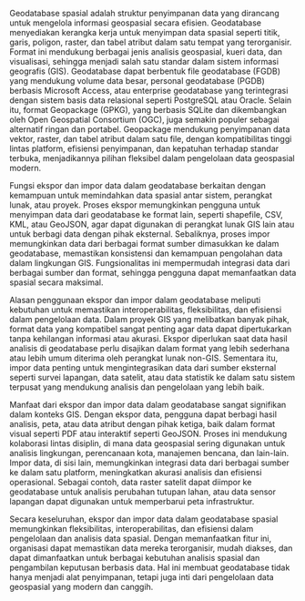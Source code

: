 Geodatabase spasial adalah struktur penyimpanan data yang dirancang untuk mengelola informasi geospasial secara efisien. Geodatabase menyediakan kerangka kerja untuk menyimpan data spasial seperti titik, garis, poligon, raster, dan tabel atribut dalam satu tempat yang terorganisir. Format ini mendukung berbagai jenis analisis geospasial, kueri data, dan visualisasi, sehingga menjadi salah satu standar dalam sistem informasi geografis (GIS). Geodatabase dapat berbentuk file geodatabase (FGDB) yang mendukung volume data besar, personal geodatabase (PGDB) berbasis Microsoft Access, atau enterprise geodatabase yang terintegrasi dengan sistem basis data relasional seperti PostgreSQL atau Oracle. Selain itu, format Geopackage (GPKG), yang berbasis SQLite dan dikembangkan oleh Open Geospatial Consortium (OGC), juga semakin populer sebagai alternatif ringan dan portabel. Geopackage mendukung penyimpanan data vektor, raster, dan tabel atribut dalam satu file, dengan kompatibilitas tinggi lintas platform, efisiensi penyimpanan, dan kepatuhan terhadap standar terbuka, menjadikannya pilihan fleksibel dalam pengelolaan data geospasial modern.

Fungsi ekspor dan impor data dalam geodatabase berkaitan dengan kemampuan untuk memindahkan data spasial antar sistem, perangkat lunak, atau proyek. Proses ekspor memungkinkan pengguna untuk menyimpan data dari geodatabase ke format lain, seperti shapefile, CSV, KML, atau GeoJSON, agar dapat digunakan di perangkat lunak GIS lain atau untuk berbagi data dengan pihak eksternal. Sebaliknya, proses impor memungkinkan data dari berbagai format sumber dimasukkan ke dalam geodatabase, memastikan konsistensi dan kemampuan pengolahan data dalam lingkungan GIS. Fungsionalitas ini mempermudah integrasi data dari berbagai sumber dan format, sehingga pengguna dapat memanfaatkan data spasial secara maksimal.

Alasan penggunaan ekspor dan impor dalam geodatabase meliputi kebutuhan untuk memastikan interoperabilitas, fleksibilitas, dan efisiensi dalam pengelolaan data. Dalam proyek GIS yang melibatkan banyak pihak, format data yang kompatibel sangat penting agar data dapat dipertukarkan tanpa kehilangan informasi atau akurasi. Ekspor diperlukan saat data hasil analisis di geodatabase perlu disajikan dalam format yang lebih sederhana atau lebih umum diterima oleh perangkat lunak non-GIS. Sementara itu, impor data penting untuk mengintegrasikan data dari sumber eksternal seperti survei lapangan, data satelit, atau data statistik ke dalam satu sistem terpusat yang mendukung analisis dan pengelolaan yang lebih baik.

Manfaat dari ekspor dan impor data dalam geodatabase sangat signifikan dalam konteks GIS. Dengan ekspor data, pengguna dapat berbagi hasil analisis, peta, atau data atribut dengan pihak ketiga, baik dalam format visual seperti PDF atau interaktif seperti GeoJSON. Proses ini mendukung kolaborasi lintas disiplin, di mana data geospasial sering digunakan untuk analisis lingkungan, perencanaan kota, manajemen bencana, dan lain-lain. Impor data, di sisi lain, memungkinkan integrasi data dari berbagai sumber ke dalam satu platform, meningkatkan akurasi analisis dan efisiensi operasional. Sebagai contoh, data raster satelit dapat diimpor ke geodatabase untuk analisis perubahan tutupan lahan, atau data sensor lapangan dapat digunakan untuk memperbarui peta infrastruktur.

Secara keseluruhan, ekspor dan impor data dalam geodatabase spasial memungkinkan fleksibilitas, interoperabilitas, dan efisiensi dalam pengelolaan dan analisis data spasial. Dengan memanfaatkan fitur ini, organisasi dapat memastikan data mereka terorganisir, mudah diakses, dan dapat dimanfaatkan untuk berbagai kebutuhan analisis spasial dan pengambilan keputusan berbasis data. Hal ini membuat geodatabase tidak hanya menjadi alat penyimpanan, tetapi juga inti dari pengelolaan data geospasial yang modern dan canggih.
